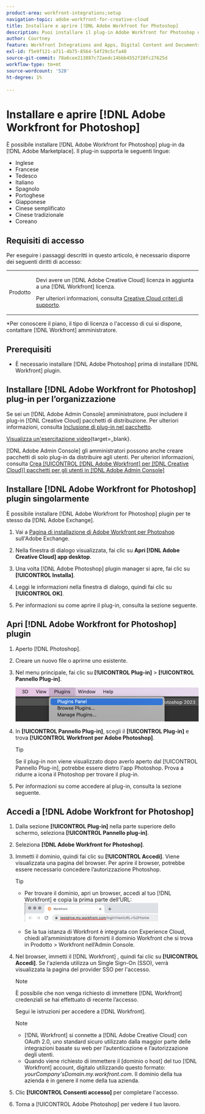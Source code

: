 ```yaml
---
product-area: workfront-integrations;setup
navigation-topic: adobe-workfront-for-creative-cloud
title: Installare e aprire [!DNL Adobe Workfront for Photoshop]
description: Puoi installare il plug-in Adobe Workfront for Photoshop da Adobe Marketplace.
author: Courtney
feature: Workfront Integrations and Apps, Digital Content and Documents
exl-id: f5e9f121-a711-4b75-8564-54f29c5cfa48
source-git-commit: 78a6cee213887c72aedc14bbb4552f28fc27625d
workflow-type: tm+mt
source-wordcount: '528'
ht-degree: 1%

---
```


# Installare e aprire [!DNL Adobe Workfront for Photoshop]

È possibile installare [!DNL Adobe Workfront for Photoshop] plug-in da [!DNL Adobe Marketplace]. Il plug-in supporta le seguenti lingue:

* Inglese
* Francese
* Tedesco
* Italiano
* Spagnolo
* Portoghese
* Giapponese
* Cinese semplificato
* Cinese tradizionale
* Coreano

## Requisiti di accesso

Per eseguire i passaggi descritti in questo articolo, è necessario disporre dei seguenti diritti di accesso:

<table style="table-layout:auto"> 
 <col> 
 <col> 
 <tbody> 
  <!--<tr> 
   <td role="rowheader">[!DNL Adobe Workfront] plan*</td> 
   <td> <p>[!UICONTROL Pro] or higher</p> </td> 
  </tr> 
  <tr data-mc-conditions=""> 
   <td role="rowheader">[!DNL Adobe Workfront] license*</td> 
   <td> <p>[!UICONTROL Work] or [!UICONTROL Plan]</p> </td> 
  </tr> -->
  <tr> 
   <td role="rowheader">Prodotto</td> 
   <td><p>Devi avere un [!DNL Adobe Creative Cloud] licenza in aggiunta a una [!DNL Workfront] licenza.</p><p>Per ulteriori informazioni, consulta <a href="https://helpx.adobe.com/support/programs/cc-support-policy.html#cce" class="MCXref xref" xrefformat="{para}">Creative Cloud criteri di supporto</a>.</p></td> 
  </tr> 
 </tbody> 
</table>

&#42;Per conoscere il piano, il tipo di licenza o l&#39;accesso di cui si dispone, contattare [!DNL Workfront] amministratore.

## Prerequisiti

* È necessario installare [!DNL Adobe Photoshop] prima di installare [!DNL Workfront] plugin.

## Installare [!DNL Adobe Workfront for Photoshop] plug-in per l’organizzazione

Se sei un [!DNL Adobe Admin Console] amministratore, puoi includere il plug-in [!DNL Creative Cloud] pacchetti di distribuzione. Per ulteriori informazioni, consulta [Inclusione di plug-in nel pacchetto](https://helpx.adobe.com/in/enterprise/using/manage-extensions.html).

[Visualizza un&#39;esercitazione video](https://www.youtube.com/watch?v=zzvXNLIBzrc){target=_blank}.

[!DNL Adobe Admin Console] gli amministratori possono anche creare pacchetti di solo plug-in da distribuire agli utenti. Per ulteriori informazioni, consulta [Crea [!UICONTROL [!DNL Adobe Workfront] per [!DNL Creative Cloud]] pacchetti per gli utenti in [!DNL Adobe Admin Console]](/help/quicksilver/administration-and-setup/configure-integrations/create-plugin-only-packages.md)

## Installare [!DNL Adobe Workfront for Photoshop] plugin singolarmente

È possibile installare [!DNL Adobe Workfront for Photoshop] plugin per te stesso da [!DNL Adobe Exchange].

1. Vai a [Pagina di installazione di Adobe Workfront per Photoshop](https://adobe.com/go/cc_plugins_discover_plugin?pluginId=37722a55&amp;workflow=share) sull&#39;Adobe Exchange.
1. Nella finestra di dialogo visualizzata, fai clic su **Apri [!DNL Adobe Creative Cloud] app desktop**.
1. Una volta [!DNL Adobe Photoshop] plugin manager si apre, fai clic su **[!UICONTROL Installa]**.
1. Leggi le informazioni nella finestra di dialogo, quindi fai clic su **[!UICONTROL OK]**.

1. Per informazioni su come aprire il plug-in, consulta la sezione seguente.

## Apri [!DNL Adobe Workfront for Photoshop] plugin

1. Aperto [!DNL Photoshop].

1. Creare un nuovo file o aprirne uno esistente.

1. Nel menu principale, fai clic su **[!UICONTROL Plug-in]** > **[!UICONTROL Pannello Plug-in]**.

   ![](assets/plugins-panel-ps.png)

1. In **[!UICONTROL Pannello Plug-in]**, scegli il **[!UICONTROL Plug-in]** e trova **[!UICONTROL Workfront per Adobe Photoshop]**.

   >[!TIP]
   >
   >   Se il plug-in non viene visualizzato dopo averlo aperto dal [!UICONTROL Pannello Plug-in], potrebbe essere dietro l&#39;app Photoshop. Prova a ridurre a icona il Photoshop per trovare il plug-in.

1. Per informazioni su come accedere al plug-in, consulta la sezione seguente.

## Accedi a [!DNL Adobe Workfront for Photoshop]

1. Dalla sezione **[!UICONTROL Plug-in]** nella parte superiore dello schermo, seleziona **[!UICONTROL Pannello plug-in]**.
1. Seleziona **[!DNL Adobe Workfront for Photoshop]**.
1. Immetti il dominio, quindi fai clic su **[!UICONTROL Accedi]**. Viene visualizzata una pagina del browser. Per aprire il browser, potrebbe essere necessario concedere l’autorizzazione Photoshop.

   >[!TIP]
   >
   >* Per trovare il dominio, apri un browser, accedi al tuo [!DNL Workfront] e copia la prima parte dell’URL:\
   >![](assets/domain-350x50.png)
   >
   > * Se la tua istanza di Workfront è integrata con Experience Cloud, chiedi all’amministratore di fornirti il dominio Workfront che si trova in Prodotto > Workfront nell’Admin Console.

1. Nel browser, immetti il [!DNL Workfront] , quindi fai clic su **[!UICONTROL Accedi]**. Se l&#39;azienda utilizza un Single Sign-On (SSO), verrà visualizzata la pagina del provider SSO per l&#39;accesso.

   >[!NOTE]
   >
   >È possibile che non venga richiesto di immettere [!DNL Workfront] credenziali se hai effettuato di recente l’accesso.

   Segui le istruzioni per accedere a [!DNL Workfront].

   >[!NOTE]
   >
   >* [!DNL Workfront] si connette a [!DNL Adobe Creative Cloud] con OAuth 2.0, uno standard sicuro utilizzato dalla maggior parte delle integrazioni basate su web per l’autenticazione e l’autorizzazione degli utenti.
   >* Quando viene richiesto di immettere il [dominio o host] del tuo [!DNL Workfront] account, digitalo utilizzando questo formato: *yourCompany&#39;sDomain.my.workfront.com*. Il dominio della tua azienda è in genere il nome della tua azienda.

1. Clic **[!UICONTROL Consenti accesso]** per completare l&#39;accesso.
1. Torna a [!UICONTROL Adobe Photoshop] per vedere il tuo lavoro.
